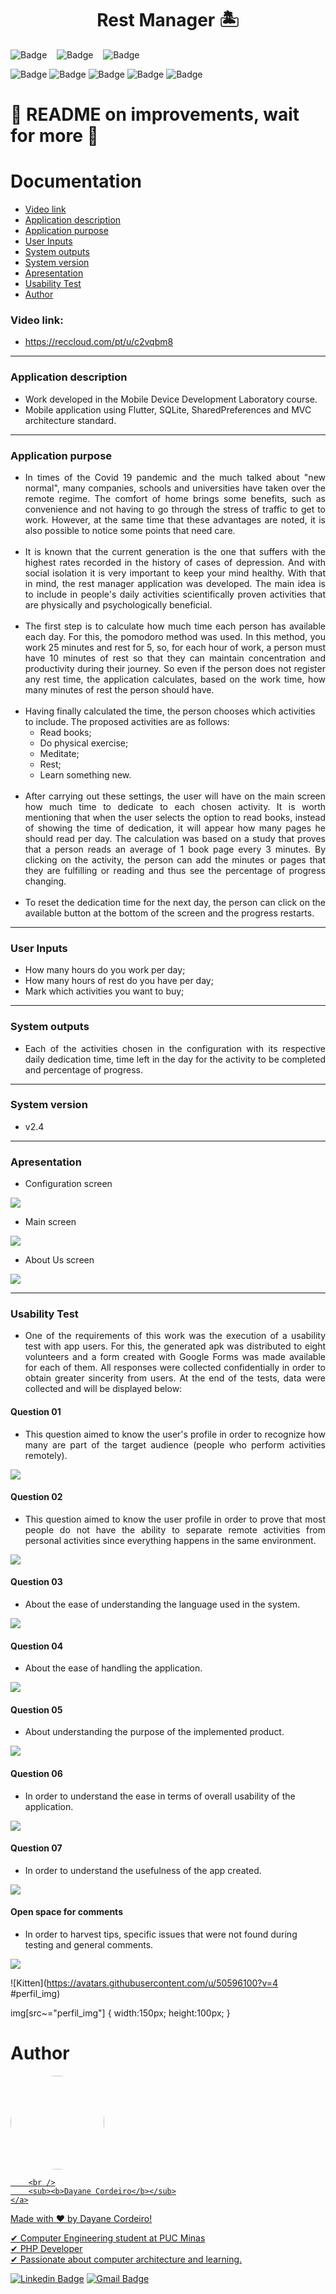 <h1 align="center">Rest Manager 🏝</h1>

![Badge](https://img.shields.io/github/forks/DayaneCordeiro/Trabalho_Final_LDDM?style=social)&nbsp;&nbsp;&nbsp;
![Badge](https://img.shields.io/github/stars/DayaneCordeiro/Trabalho_Final_LDDM?style=social)&nbsp;&nbsp;&nbsp;
![Badge](https://img.shields.io/github/license/DayaneCordeiro/Trabalho_Final_LDDM?style=social)<br>

![Badge](https://img.shields.io/badge/OS-Android-green)
![Badge](https://img.shields.io/badge/Flutter-2.2-blue)
![Badge](https://img.shields.io/badge/SQLite-3.0-yellowgreen)
![Badge](https://img.shields.io/badge/SharedPreferences-2.0.7-orange)
![Badge](https://img.shields.io/badge/Architecture-MVC-brightgreen)

<h1>🚧 README on improvements, wait for more 🚧</h1>

# Documentation
* [Video link](#video-link)
* [Application description](#application-description)
* [Application purpose](#application-purpose)
* [User Inputs](#user-inputs)
* [System outputs](#system-outputs)
* [System version](#system-version)
* [Apresentation](#apresentation)
* [Usability Test](#usability-test)
* [Author](#author)


### Video link:
* https://reccloud.com/pt/u/c2vqbm8

<hr>
<!--  -->

<!-- ### Descrição da aplicação
* Trabalho desenvolvido na disciplina Laboratório de Desenvolvimento para Dispositivos Móveis.
* Aplicativo mobile utilizando as tecnologias Flutter, SQLite, SharedPreferences e com padrão de arquitetura MVC. -->

### Application description
* Work developed in the Mobile Device Development Laboratory course.
* Mobile application using Flutter, SQLite, SharedPreferences and MVC architecture standard.

<hr>

<!-- ### Objetivo do aplicativo
* Em tempos de pandemia do Covid 19 e do muito falado "novo normal", muitas empresas, escolas e universidades assumiram o regime remoto. O conforto do lar trás alguns benefícios, como comodidade e não precisar passar pelo estresse do trânsito para chegar ao trabalho. Porém ao mesmo tempo que nota-se essas vantagens, pode-se também perceber alguns pontos que precisam de cuidado.
* Sabe-se que a geração atual é a que sofre com os maiores índices registrados na história de casos de depressão. E com o isolamento social é muito importante manter a mente saudável. Pensando nisso, o aplicativo gerenciador de descanso foi desenvolvido. A ideia principal é incluir no dia a dia das pessoas atividades cientificamente comprovadas como benéficas física e psicologicamente.
* O primeiro passo é calcular quanto tempo disponível por dia cada pessoa tem. Para isso foi utilizado o método pomodoro. Nesse método trabalha-se 25 minutos e descansa 5, sendo assim, a cada hora de trabalho, uma pessoa deve ter 10 minutos de descanso para que consiga manter a concentração e produtividade durante sua jornada. Então mesmo que a pessoa não cadastre nenhuma hora de descanso, o aplicativo calcula baseado no tempo de trabalho quantos minutos de descanso a pessoa deve ter.
* Tendo o tempo finalmente calculado, a pessoa escolhe quais atividades quer incluir. As atividades propostas são as seguintes:
    * Ler livros;
    * Fazer exercícios físicos;
    * Meditar;
    * Descansar;
    * Aprender algo novo.
* Após a realização dessas configurações, o usuário terá na tela principal quanto tempo de dedicação deve realizar em cada atividade escolhida. Vale citar que quando o usuário marcar a opção ler livros, invés de aparecer o tempo de dedicação, aparecerá quantas páginas deve ler por dia. O cálculo foi baseado em um estudo que comprova que uma pessoa lê uma média de 1 página de livro a cada 3 minutos. Clicando na atividade, a pessoa pode adicionar os minutos ou páginas que for cumprindo ou lendo e assim, ver a porcentagem do progresso mudando.
* Para zerar o tempo de dedicação no dia seguinte, a pessoa pode clicar no botão disponível ao fim da tela e o progresso reinicia. -->

### Application purpose
* <div align="justify"> In times of the Covid 19 pandemic and the much talked about "new normal", many companies, schools and universities have taken over the remote regime. The comfort of home brings some benefits, such as convenience and not having to go through the stress of traffic to get to work. However, at the same time that these advantages are noted, it is also possible to notice some points that need care.</div><br>
* <div align="justify"> It is known that the current generation is the one that suffers with the highest rates recorded in the history of cases of depression. And with social isolation it is very important to keep your mind healthy. With that in mind, the rest manager application was developed. The main idea is to include in people's daily activities scientifically proven activities that are physically and psychologically beneficial.</div><br>
* <div align="justify"> The first step is to calculate how much time each person has available each day. For this, the pomodoro method was used. In this method, you work 25 minutes and rest for 5, so, for each hour of work, a person must have 10 minutes of rest so that they can maintain concentration and productivity during their journey. So even if the person does not register any rest time, the application calculates, based on the work time, how many minutes of rest the person should have.</div><br>
* Having finally calculated the time, the person chooses which activities to include. The proposed activities are as follows:
     * Read books;
     * Do physical exercise;
     * Meditate;
     * Rest;
     * Learn something new.
<br><br>
* <div align="justify"> After carrying out these settings, the user will have on the main screen how much time to dedicate to each chosen activity. It is worth mentioning that when the user selects the option to read books, instead of showing the time of dedication, it will appear how many pages he should read per day. The calculation was based on a study that proves that a person reads an average of 1 book page every 3 minutes. By clicking on the activity, the person can add the minutes or pages that they are fulfilling or reading and thus see the percentage of progress changing.</div><br>
* <div align="justify"> To reset the dedication time for the next day, the person can click on the available button at the bottom of the screen and the progress restarts.</div>

<!-- ### Entradas do usuário
* Quantas horas trabalha por dia;
* Quantas horas de descanso tem por dia;
* Marcar quais atividades quer comprir; -->

<hr>

### User Inputs
* How many hours do you work per day;
* How many hours of rest do you have per day;
* Mark which activities you want to buy;

<hr>

### System outputs
* <div align="justify"> Each of the activities chosen in the configuration with its respective daily dedication time, time left in the day for the activity to be completed and percentage of progress.</div>

<!-- ### Saídas do sistema
* Cada um das atividades escolhidas na configuração com seu respectivo tempo de dedicação diário, tempo que falta no dia para que a atividade seja cumprida e porcentagem do progresso.
 -->
 
<hr>
 
<!-- ### Versão do sistema
* v2.4 -->

### System version
* v2.4

<!-- ### Apresentação
* Tela de configurações -->

<hr>

### Apresentation
* Configuration screen


![](https://github.com/DayaneCordeiro/Trabalho_Final_LDDM/blob/main/imagens/tela_configura%C3%A7%C3%B5es.PNG)


* Main screen


![](https://github.com/DayaneCordeiro/Trabalho_Final_LDDM/blob/main/imagens/tela_principal.PNG)


* About Us screen


![](https://github.com/DayaneCordeiro/Trabalho_Final_LDDM/blob/main/imagens/tela_about_us.PNG)

<!-- ### Teste de usabilidade
* Um dos requisitos deste trabalho foi a execução de um teste de usabilidade com usuários do app. Para isso, o apk gerado foi distribuido para oito voluntários e um formulário criado com o Google Forms foi disponibilizado para cada um deles. Todas as respostas foram colhidas de forma sigilosa a fim de obter maior sinceridade dos usuários. Ao fim dos testes os dados foram coletados e serão exibidos abaixo: -->

<hr>

### Usability Test
* <div align="justify"> One of the requirements of this work was the execution of a usability test with app users. For this, the generated apk was distributed to eight volunteers and a form created with Google Forms was made available for each of them. All responses were collected confidentially in order to obtain greater sincerity from users. At the end of the tests, data were collected and will be displayed below:</div>

#### Question 01
* <div align="justify"> This question aimed to know the user's profile in order to recognize how many are part of the target audience (people who perform activities remotely).</div>


![](https://github.com/DayaneCordeiro/Trabalho_Final_LDDM/blob/main/imagens/Anota%C3%A7%C3%A3o%202020-12-13%20005212.png)


#### Question 02
* <div align="justify"> This question aimed to know the user profile in order to prove that most people do not have the ability to separate remote activities from personal activities since everything happens in the same environment. </div>


![](https://github.com/DayaneCordeiro/Trabalho_Final_LDDM/blob/main/imagens/Anota%C3%A7%C3%A3o%202020-12-13%20005249.png)


#### Question 03
* About the ease of understanding the language used in the system.


![](https://github.com/DayaneCordeiro/Trabalho_Final_LDDM/blob/main/imagens/Anota%C3%A7%C3%A3o%202020-12-13%20005318.png)


#### Question 04
* About the ease of handling the application.


![](https://github.com/DayaneCordeiro/Trabalho_Final_LDDM/blob/main/imagens/Anota%C3%A7%C3%A3o%202020-12-13%20005347.png)


#### Question 05
* About understanding the purpose of the implemented product.


![](https://github.com/DayaneCordeiro/Trabalho_Final_LDDM/blob/main/imagens/Anota%C3%A7%C3%A3o%202020-12-13%20005436.png)


#### Question 06
* In order to understand the ease in terms of overall usability of the application.


![](https://github.com/DayaneCordeiro/Trabalho_Final_LDDM/blob/main/imagens/Anota%C3%A7%C3%A3o%202020-12-13%20005509.png)


#### Question 07
* In order to understand the usefulness of the app created.


![](https://github.com/DayaneCordeiro/Trabalho_Final_LDDM/blob/main/imagens/Anota%C3%A7%C3%A3o%202020-12-13%20005535.png)


#### Open space for comments
* In order to harvest tips, specific issues that were not found during testing and general comments.


![](https://github.com/DayaneCordeiro/Trabalho_Final_LDDM/blob/main/imagens/Anota%C3%A7%C3%A3o%202020-12-13%20005613.png)

![Kitten](https://avatars.githubusercontent.com/u/50596100?v=4 #perfil_img)

img[src~="perfil_img"] {
   width:150px;
   height:100px;
}

<div id="autho">
    <h1>Author</h1>
    <a href="https://github.com/DayaneCordeiro">
       <img style="border-radius: 100%;" src="https://avatars.githubusercontent.com/u/50596100?v=4" width="150px;" alt=""/>
       
        <br />
        <sub><b>Dayane Cordeiro</b></sub>
    </a>

   Made with ❤️ by Dayane Cordeiro!

   ✔ Computer Engineering student at PUC Minas<br>
   ✔ PHP Developer<br>
   ✔ Passionate about computer architecture and learning.<br>

   [![Linkedin Badge](https://img.shields.io/badge/-Dayane-blue?style=flat-square&logo=Linkedin&logoColor=white&link=https://www.linkedin.com/in/dayane-cordeiro-1b761318b/)](https://www.linkedin.com/in/dayane-cordeiro-1b761318b/) 
   [![Gmail Badge](https://img.shields.io/badge/-dayane.cordeirogs@gmail.com-c14438?style=flat-square&logo=Gmail&logoColor=white&link=mailto:dayane.cordeirogs@gmail.com)](mailto:dayane.cordeirogs@gmail.com)
</div>
